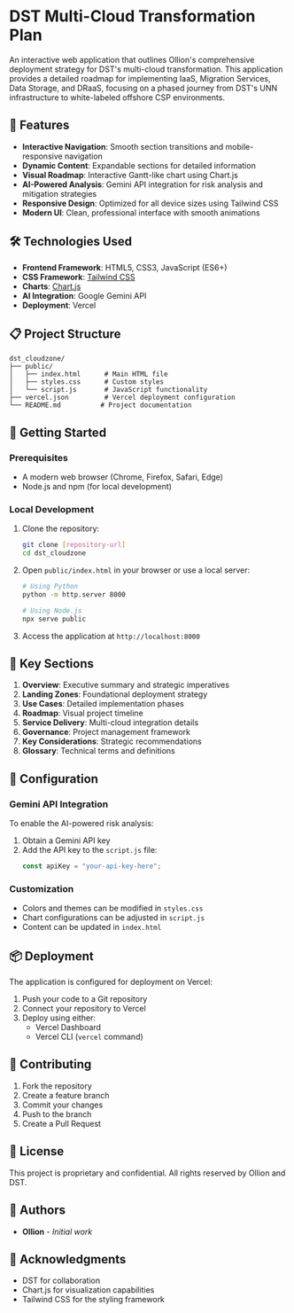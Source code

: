 # DST Multi-Cloud Transformation Plan

An interactive web application that outlines Ollion's comprehensive deployment strategy for DST's multi-cloud transformation. This application provides a detailed roadmap for implementing IaaS, Migration Services, Data Storage, and DRaaS, focusing on a phased journey from DST's UNN infrastructure to white-labeled offshore CSP environments.

## 🌟 Features

- **Interactive Navigation**: Smooth section transitions and mobile-responsive navigation
- **Dynamic Content**: Expandable sections for detailed information
- **Visual Roadmap**: Interactive Gantt-like chart using Chart.js
- **AI-Powered Analysis**: Gemini API integration for risk analysis and mitigation strategies
- **Responsive Design**: Optimized for all device sizes using Tailwind CSS
- **Modern UI**: Clean, professional interface with smooth animations

## 🛠️ Technologies Used

- **Frontend Framework**: HTML5, CSS3, JavaScript (ES6+)
- **CSS Framework**: [Tailwind CSS](https://tailwindcss.com)
- **Charts**: [Chart.js](https://www.chartjs.org)
- **AI Integration**: Google Gemini API
- **Deployment**: Vercel

## 📋 Project Structure

```
dst_cloudzone/
├── public/
│   ├── index.html      # Main HTML file
│   ├── styles.css      # Custom styles
│   └── script.js       # JavaScript functionality
├── vercel.json         # Vercel deployment configuration
└── README.md          # Project documentation
```

## 🚀 Getting Started

### Prerequisites

- A modern web browser (Chrome, Firefox, Safari, Edge)
- Node.js and npm (for local development)

### Local Development

1. Clone the repository:
   ```bash
   git clone [repository-url]
   cd dst_cloudzone
   ```

2. Open `public/index.html` in your browser or use a local server:
   ```bash
   # Using Python
   python -m http.server 8000
   
   # Using Node.js
   npx serve public
   ```

3. Access the application at `http://localhost:8000`

## 🎯 Key Sections

1. **Overview**: Executive summary and strategic imperatives
2. **Landing Zones**: Foundational deployment strategy
3. **Use Cases**: Detailed implementation phases
4. **Roadmap**: Visual project timeline
5. **Service Delivery**: Multi-cloud integration details
6. **Governance**: Project management framework
7. **Key Considerations**: Strategic recommendations
8. **Glossary**: Technical terms and definitions

## 🔧 Configuration

### Gemini API Integration

To enable the AI-powered risk analysis:
1. Obtain a Gemini API key
2. Add the API key to the `script.js` file:
   ```javascript
   const apiKey = "your-api-key-here";
   ```

### Customization

- Colors and themes can be modified in `styles.css`
- Chart configurations can be adjusted in `script.js`
- Content can be updated in `index.html`

## 📦 Deployment

The application is configured for deployment on Vercel:

1. Push your code to a Git repository
2. Connect your repository to Vercel
3. Deploy using either:
   - Vercel Dashboard
   - Vercel CLI (`vercel` command)

## 🤝 Contributing

1. Fork the repository
2. Create a feature branch
3. Commit your changes
4. Push to the branch
5. Create a Pull Request

## 📄 License

This project is proprietary and confidential. All rights reserved by Ollion and DST.

## 👥 Authors

- **Ollion** - *Initial work*

## 🙏 Acknowledgments

- DST for collaboration
- Chart.js for visualization capabilities
- Tailwind CSS for the styling framework 